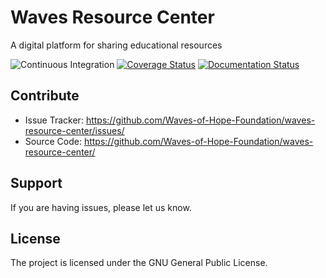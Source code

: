 # Waves Resource Center
A digital platform for sharing educational resources

![Continuous Integration](https://github.com/Waves-of-Hope-Foundation/waves-resource-center/workflows/Continuous%20Integration/badge.svg)
[![Coverage Status](https://coveralls.io/repos/github/Waves-of-Hope-Foundation/waves-resource-center/badge.svg?branch=dev)](https://coveralls.io/github/Waves-of-Hope-Foundation/waves-resource-center?branch=dev)
[![Documentation Status](https://readthedocs.org/projects/waves-resource-center/badge/?version=stable)](https://waves-resource-center.readthedocs.io/en/stable/?badge=stable)

Contribute
----------

- Issue Tracker: https://github.com/Waves-of-Hope-Foundation/waves-resource-center/issues/
- Source Code: https://github.com/Waves-of-Hope-Foundation/waves-resource-center/

Support
-------

If you are having issues, please let us know.

License
-------

The project is licensed under the GNU General Public License.
